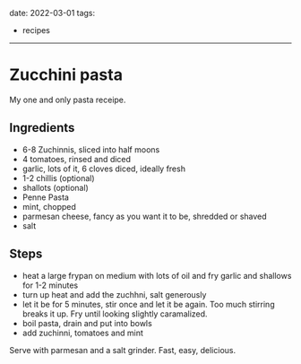 date: 2022-03-01
tags:
- recipes
---

# Zucchini pasta

My one and only pasta receipe.

## Ingredients

- 6-8 Zuchinnis, sliced into half moons
- 4 tomatoes, rinsed and diced
- garlic, lots of it, 6 cloves diced, ideally fresh
- 1-2 chillis (optional)
- shallots (optional)
- Penne Pasta
- mint, chopped
- parmesan cheese, fancy as you want it to be, shredded or shaved
- salt

## Steps

- heat a large frypan on medium with lots of oil and fry garlic and shallows for 1-2 minutes
- turn up heat and add the zuchhni, salt generously
- let it be for 5 minutes, stir once and let it be again. Too much stirring breaks it up. Fry until looking slightly caramalized.
- boil pasta, drain and put into bowls
- add zuchinni, tomatoes and mint

Serve with parmesan and a salt grinder. Fast, easy, delicious.